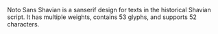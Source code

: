 Noto Sans Shavian is a sanserif design for texts in the historical Shavian script. It has multiple weights, contains 53 glyphs, and supports 52 characters.